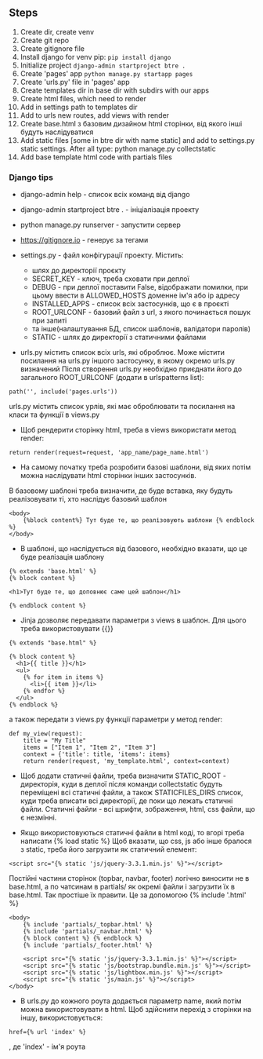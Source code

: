 ## Steps
1) Create dir, create venv
2) Create git repo
3) Create gitignore file
4) Install django for venv pip:
```pip install django```
5) Initialize project
```django-admin startproject btre .```
6) Create 'pages' app
```python manage.py startapp pages```
7) Create 'urls.py' file in 'pages' app
8) Create templates dir in base dir with subdirs with our apps
9) Create html files, which need to render
10) Add in settings path to templates dir
11) Add to urls new routes, add views with render
12) Create base.html з базовим дизайном html сторінки, від якого інші будуть наслідуватися
13) Add static files [some in btre dir with name static] and add to settings.py static settings. After all type: python manage.py collectstatic
14) Add base template html code with partials files




### Django tips
- django-admin help - список всіх команд від django
- django-admin startproject btre . - ініціалізація проекту
- python manage.py runserver - запустити сервер
- https://gitignore.io - генерує за тегами
- settings.py - файл конфігурації проекту. Містить:
    + шлях до директорії проєкту
    + SECRET_KEY - ключ, треба сховати при деплої
    + DEBUG - при деплої поставити False, відображати помилки, при цьому ввести в ALLOWED_HOSTS доменне ім'я або ip адресу
    + INSTALLED_APPS - список всіх застосунків, що є в проєкті
    + ROOT_URLCONF - базовий файл з url, з якого починається пошук при запиті
    + та інше(налаштування БД, список шаблонів, валідатори паролів)
    + STATIC - шлях до директорії з статичними файлами

- urls.py містить список всіх urls, які оброблює. Може містити посилання на urls.py іншого застосунку, в якому окремо urls.py визначений
Після створення urls.py необхідно приєднати його до загального ROOT_URLCONF (додати в urlspatterns list):
```
path('', include('pages.urls'))
```
urls.py містить список урлів, які має оброблювати та посилання на класи та функції в views.py 

- Щоб рендерити сторінку html, треба в views використати метод render:
```
return render(request=request, 'app_name/page_name.html')
```

- На самому початку треба розробити базові шаблони, від яких потім можна наслідувати html сторінки інших застосунків.

В базовому шаблоні треба визначити, де буде вставка, яку будуть реалізовувати ті, хто наслідує базовий шаблон
```
<body>
    {%block content%} Тут буде те, що реалізовують шаблони {% endblock %}
</body>
```

- В шаблоні, що наслідується від базового, необхідно вказати, що це буде реалізація шаблону
```
{% extends 'base.html' %}
{% block content %}

<h1>Тут буде те, що доповнює саме цей шаблон</h1>

{% endblock content %}

```

- Jinja дозволяє передавати параметри з views в шаблон. Для цього треба використовувати {{}}
```
{% extends "base.html" %}

{% block content %}
  <h1>{{ title }}</h1>
  <ul>
    {% for item in items %}
      <li>{{ item }}</li>
    {% endfor %}
  </ul>
{% endblock %}
```

а також передати з views.py функції параметри у метод render:
```
def my_view(request):
    title = "My Title"
    items = ["Item 1", "Item 2", "Item 3"]
    context = {'title': title, 'items': items}
    return render(request, 'my_template.html', context=context)
```

- Щоб додати статичні файли, треба визначити STATIC_ROOT - директорія, куди в деплої після команди collectstatic будуть переміщені всі статичні файли, а також STATICFILES_DIRS список, куди треба вписати всі директорії, де поки що лежать статичні файли. Статичні файли - всі шрифти, зображення, html, css файли, що є незмінні.

- Якщо використовуються статичні файли в html коді, то вгорі треба написати {% load static %}
Щоб вказати, що сss, js або інше бралося з static, треба його загрузити як статичний елемент:
```
<script src="{% static 'js/jquery-3.3.1.min.js' %}"></script>
```

Постійні частини сторінок (topbar, navbar, footer) логічно виносити не в base.html, а по чатсинам в partials/ як окремі файли і загрузити їх в base.html. Так простіше їх правити. Це за допомогою {% include '.html' %}
```
<body>
    {% include 'partials/_topbar.html' %}
    {% include 'partials/_navbar.html' %}
    {% block content %} {% endblock %}
    {% include 'partials/_footer.html' %}

    <script src="{% static 'js/jquery-3.3.1.min.js' %}"></script>
    <script src="{% static 'js/bootstrap.bundle.min.js' %}"></script>
    <script src="{% static 'js/lightbox.min.js' %}"></script>
    <script src="{% static 'js/main.js' %}"></script>
</body>
```

- В urls.py до кожного роута додається параметр name, який потім можна використовувати в html.
Щоб здійснити перехід з сторінки на іншу, використовується:
```
href={% url 'index' %}
```
, де 'index' - ім'я роута